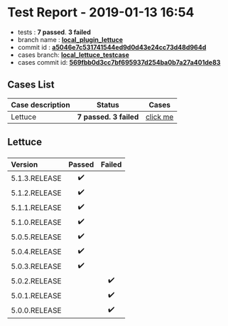 # Test Report - 2019-01-13 16:54

- tests  : **7 passed**. **3 failed**
- branch name : **[local_plugin_lettuce](https://github.com/apache/incubator-skywalking/tree/local_plugin_lettuce)**
- commit id : **[a5046e7c531741544ed9d0d43e24cc73d48d964d](https://github.com/apache/incubator-skywalking/commit/a5046e7c531741544ed9d0d43e24cc73d48d964d)**
- cases branch: **[local_lettuce_testcase](https://github.com/SkywalkingTest/skywalking-autotest-scenarios/tree/local_lettuce_testcase)**
- cases commit id: **[569fbb0d3cc7bf695937d254ba0b7a27a401de83](https://github.com/SkywalkingTest/skywalking-autotest-scenarios/commit/569fbb0d3cc7bf695937d254ba0b7a27a401de83)**

## Cases List

| Case description | Status | Cases|
|:-----|:-----:|:-----:|
|Lettuce| **7 passed. 3 failed**| [click me](#lettuce) |

## Lettuce

### 
|  Version     | Passed | Failed|
|:------------- |:-------:|:-----:|
| 5.1.3.RELEASE  | :heavy_check_mark:||
| 5.1.2.RELEASE  | :heavy_check_mark:||
| 5.1.1.RELEASE  | :heavy_check_mark:||
| 5.1.0.RELEASE  | :heavy_check_mark:||
| 5.0.5.RELEASE  | :heavy_check_mark:||
| 5.0.4.RELEASE  | :heavy_check_mark:||
| 5.0.3.RELEASE  | :heavy_check_mark:||
| 5.0.2.RELEASE  | |:heavy_check_mark:|
| 5.0.1.RELEASE  | |:heavy_check_mark:|
| 5.0.0.RELEASE  | |:heavy_check_mark:|

